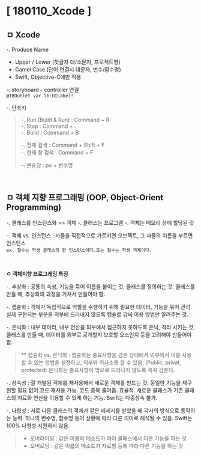 # [ 180110_Xcode ]

## ㅁ Xcode
-. Produce Name

- Upper / Lower (첫글자 대/소문자, 프로젝트명)
- Camel Case (단어 연결시 대문자, 변수/함수명)
- Swift, Objective-C에만 적용

-. storyboard - controller 연결  
`@IBOutlet var lb:UILabel!`

-. 단축키

> -. Run (Build & Run) : Command + R  
> -. Stop : Command + .  
> -. Build : Command + B  
>  
> -. 전체 검색 : Command + Shift + F  
> -. 현재 창 검색 : Command + F  
>  
> -. 콘솔창 : po + 변수명  

<br>

## ㅁ 객체 지향 프로그래밍 (OOP, Object-Orient Programming)
-. 클래스를 인스턴스화 >> 객체
-. 클래스는 프로그램
-. 객체는 메모리 상에 할당된 것

-. 객체 vs. 인스턴스
: 사물을 직접적으로 가르키면 오브젝트, 그 사물의 이름을 부르면 인스턴스  
`ex. 철수는 학생 클래스의 한 인스턴스이다.또는 철수는 학생 객체이다.`

<br>

**ㅇ 객체지향 프로그래밍 특징**

-. 추상화
: 공통의 속성, 기능을 묶어 이름을 붙이는 것, 클래스를 정의하는 것. 클래스를 만들 때, 추상화의 과정을 거쳐서 만들어야 함.

-. 캡슐화
: 객체가 독립적으로 역할을 수행하기 위해 필요한 데이터, 기능을 묶어 관리. 실제 구현되는 부분을 외부에 드러내지 않도록 캡슐로 감싸 이용 방법만 알려주는 것.

-. 은닉화
: 내부 데이터, 내부 연산을 외부에서 접근하지 못하도록 은닉, 격리 시키는 것. 클래스를 만들 때, 데이터를 외부로 공개할지 보호할 요소인지 등을 고려해야 만들어야 함.

> ** 캡슐화 vs. 은닉화
: 캡슐화는 중요사항을 감춘 상태에서 외부에서 이를 사용할 수 있는 방법을 설정하고, 외부와 의사소통 할 수 있음. (Public, privat, protected)
은닉화는 중요사항이 밖으로 드러나지 않도록 꼭꼭 감춘다.

-. 상속성
: 잘 개발된 객체를 재사용해서 새로운 객체를 만드는 것. 동일한 기능을 재구현할 필요 없어 코드 재사용 가능. 코드 중복 줄여줌. 효율적. 새로운 클래스가 기존 클래스의 자료와 연산을 이용할 수 있게 하는 기능. Swift는 다중상속 불가.

-. 다형성
: 서로 다른 클래스의 객체가 같은 메세지를 받았을 때 각자의 방식으로 동작하는 능력. 하나의 변수명, 함수명 등이 상황에 따라 다른 의미로 해석될 수 있음. Swift는 100% 다형성 지원하지 않음.
> - 오버라이딩 : 같은 이름의 메소드가 여러 클래스에서 다른 기능을 하는 것
> - 오버로딩 : 같은 이름의 메소드가 자료형 등에 따라 다른 기능을 하는 것

